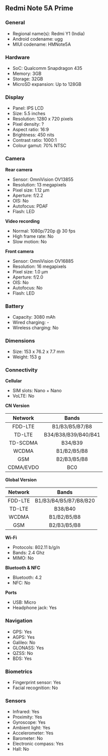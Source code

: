 ## Redmi Note 5A Prime

### General

* Regional name(s): Redmi Y1 (India)
* Android codename: ugg
* MIUI codename: HMNote5A

### Hardware

* SoC: Qualcomm Snapdragon 435
* Memory: 3GB
* Storage: 32GB
* MicroSD expansion: Up to 128GB

### Display

* Panel: IPS LCD
* Size: 5.5 inches
* Resolution: 1280 x 720 pixels
* Pixel density: ?
* Aspect ratio: 16:9
* Brightness: 450 nits
* Contrast ratio: 1000:1
* Colour gamut: 70% NTSC

### Camera

**Rear camera**

* Sensor: OmniVision OV13855
* Resolution: 13 megapixels
* Pixel size: 1.12 µm
* Aperture: f/2.2
* OIS: No
* Autofocus: PDAF
* Flash: LED

**Video recording**

* Normal: 1080p/720p @ 30 fps
* High frame rate: No
* Slow motion: No

**Front camera**

* Sensor: OmniVision OV16885
* Resolution: 16 megapixels
* Pixel size: 1.0 µm
* Aperture: f/2.0
* OIS: No
* Autofocus: No
* Flash: LED

### Battery

* Capacity: 3080 mAh
* Wired charging: -
* Wireless charging: No

### Dimensions

* Size: 153 x 76.2 x 7.7 mm
* Weight: 153 g

### Connectivity

**Cellular**

* SIM slots: Nano + Nano
* VoLTE: No

**CN Version**

|  Network  |   Bands   |
|:---------:|:-------------------:|
|  FDD-LTE  |    B1/B3/B5/B7/B8   |
|   TD-LTE  | B34/B38/B39/B40/B41 |
|  TD-SCDMA |       B34/B39       |
|   WCDMA   |     B1/B2/B5/B8     |
|    GSM    |     B2/B3/B5/B8     |
| CDMA/EVDO |         BC0         |

**Global Version**

| Network | Bands |
|:-------:|:---------------------:|
| FDD-LTE | B1/B3/B4/B5/B7/B8/B20 |
| TD-LTE | B38/B40 |
| WCDMA | B1/B2/B5/B8 |
| GSM | B2/B3/B5/B8 |

**Wi-Fi**

* Protocols: 802.11 b/g/n
* Bands: 2.4 Ghz
* MIMO: No

**Bluetooth & NFC**

* Bluetooth: 4.2
* NFC: No

**Ports**

* USB: Micro
* Headphone jack: Yes

### Navigation

* GPS: Yes
* AGPS: Yes
* Galileo: No
* GLONASS: Yes
* QZSS: No
* BDS: Yes

### Biometrics

* Fingerprint sensor: Yes
* Facial recognition: No

### Sensors

* Infrared: Yes
* Proximity: Yes
* Gyroscope: Yes
* Ambient light: Yes
* Accelerometer: Yes
* Barometer: No
* Electronic compass: Yes
* Hall: No